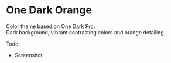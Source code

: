 # One Dark Orange

Color theme based on One Dark Pro.  
Dark background, vibrant contrasting colors and orange detailing.

Todo: 
* Screenshot
